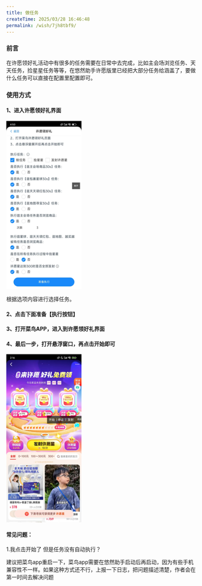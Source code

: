 ```yaml
---
title: 做任务
createTime: 2025/03/28 16:46:48
permalink: /wish/7jh8tbf9/
---
```


### 前言
在许愿领好礼活动中有很多的任务需要在日常中去完成，比如主会场浏览任务、天天任务，捡星星任务等等，在悠然助手许愿版里已经把大部分任务给涵盖了，要做什么任务可以直接在配置里配置即可。

### 使用方式

#### 1、进入许愿领好礼界面
  
  <img src="../../../public/images/renwu.jpg" width="200">

根据选项内容进行选择任务。

#### 2、点击下面准备【执行按钮】

#### 3、打开菜鸟APP，进入到许愿领好礼界面

#### 4、最后一步，打开悬浮窗口，再点击开始即可
  
  <img src="../../../public/images/renwu2.jpg" width="200">

#### 常见问题：
1.我点击开始了 但是任务没有自动执行？
  
  建议把菜鸟app重启一下，菜鸟app需要在悠然助手启动后再启动，因为有些手机兼容性不一样。如果这种方式还不行，上报一下日志，把问题描述清楚，作者会在第一时间去解决问题
